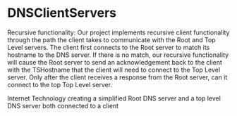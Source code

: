 # DNSClientServers

Recursive functionality: 
Our project implements recursive client functionality through the path the client takes to communicate with the Root and Top Level servers. The client first connects to the Root server to match its hostname to the DNS server. If there is no match, our recursive functionality will cause the Root server to send an acknowledgement back to the client with the TSHostname that the client will need to connect to the Top Level server. Only after the client receives a response from the Root server, can it connect to the top Top Level server. 



Internet Technology creating a simplified Root DNS server and a top level DNS server both connected to a client

